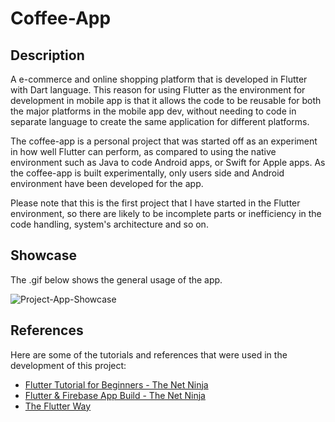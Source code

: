 # Coffee-App

## Description 

A e-commerce and online shopping platform that is developed in Flutter with Dart language. 
This reason for using Flutter as the environment for development in mobile app is that it allows the code to be reusable for both the major platforms in the mobile app dev, without needing to code in separate language to create the same application for different platforms. 

The coffee-app is a personal project that was started off as an experiment in how well Flutter can perform, as compared to using the native environment such as Java to code Android apps, or Swift for Apple apps. As the coffee-app is built experimentally, only users side and Android environment have been developed for the app. 

Please note that this is the first project that I have started in the Flutter environment, so there are likely to be incomplete parts or inefficiency in the code handling, system's architecture and so on. 

## Showcase

The .gif below shows the general usage of the app. 

![Project-App-Showcase](https://github.com/justforworkandstuff/coffee-app/blob/master/assets/project-app-showcase.gif)

## References

Here are some of the tutorials and references that were used in the development of this project: 

- [Flutter Tutorial for Beginners - The Net Ninja](https://www.youtube.com/playlist?list=PL4cUxeGkcC9jLYyp2Aoh6hcWuxFDX6PBJ)
- [Flutter & Firebase App Build - The Net Ninja](https://www.youtube.com/playlist?list=PL4cUxeGkcC9j--TKIdkb3ISfRbJeJYQwC)
- [The Flutter Way](https://www.youtube.com/c/TheFlutterWay)

